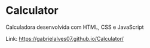 # Calculator
Calculadora desenvolvida com HTML, CSS e JavaScript

Link: https://gabrielalves07.github.io/Calculator/
